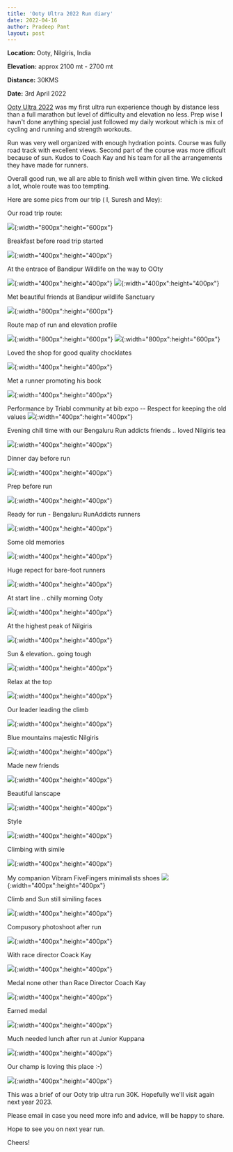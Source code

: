 ```yaml
---
title: 'Ooty Ultra 2022 Run diary'
date: 2022-04-16
author: Pradeep Pant
layout: post
---
```


**Location:** Ooty, Nilgiris, India

**Elevation:** approx 2100 mt - 2700 mt

**Distance:** 30KMS

**Date:** 3rd April 2022

[Ooty Ultra 2022](https://ootyultra.kfita.in/) was my first ultra run experience though by distance less than a full marathon but level of difficulty and elevation no less. Prep wise I havn't done anything special just followed my daily workout which is mix of cycling and running and strength workouts. 

Run was very well organized with enough hydration points. Course was fully road track with excellent views. Second part of the course was more dificult because of sun. Kudos to Coach Kay and his team for all the arrangements they have made for runners.

Overall good run, we all are able to finish well within given time. We clicked a lot, whole route was too tempting. 


Here are some pics from our trip ( I, Suresh and Mey):

Our road trip route:


![](/data/images/travel/ooty_ultra_trip_2022/blr-ooty-route.png){:width="800px":height="600px"}


Breakfast before road trip started

![](/data/images/travel/ooty_ultra_trip_2022/ooty_ultra_2022_pic1.jpg){:width="400px":height="400px"}


At the entrace of Bandipur Wildlife on the way to OOty


![](/data/images/travel/ooty_ultra_trip_2022/ooty_ultra_2022_pic21.jpg){:width="400px":height="400px"}
![](/data/images/travel/ooty_ultra_trip_2022/ooty_ultra_2022_pic39.jpg){:width="400px":height="400px"}

Met beautiful friends at Bandipur wildlife Sanctuary

![](/data/images/travel/ooty_ultra_trip_2022/ooty_ultra_2022_pic10.jpg){:width="800px":height="600px"}


Route map of run and elevation profile

![](/data/images/travel/ooty_ultra_trip_2022/ooty_ultra_2022_pic13.jpg){:width="800px":height="600px"}
![](/data/images/travel/ooty_ultra_trip_2022/elevation_profile.png){:width="800px":height="600px"}

Loved the shop for good quality chocklates


![](/data/images/travel/ooty_ultra_trip_2022/ooty_ultra_2022_pic22.jpg){:width="400px":height="400px"}


Met a runner promoting his book 


![](/data/images/travel/ooty_ultra_trip_2022/ooty_ultra_2022_pic23.jpg){:width="400px":height="400px"}

Performance by Triabl community at bib expo -- Respect for keeping the old values
![](/data/images/travel/ooty_ultra_trip_2022/ooty_ultra_2022_pic31.jpg){:width="400px":height="400px"}


Evening chill time with our Bengaluru Run addicts friends .. loved Nilgiris tea

![](/data/images/travel/ooty_ultra_trip_2022/ooty_ultra_2022_pic15.jpg){:width="400px":height="400px"}


Dinner day before run


![](/data/images/travel/ooty_ultra_trip_2022/ooty_ultra_2022_pic2.jpg){:width="400px":height="400px"}


Prep before run

![](/data/images/travel/ooty_ultra_trip_2022/ooty_ultra_2022_pic33.jpg){:width="400px":height="400px"}


Ready for run - Bengaluru RunAddicts runners


![](/data/images/travel/ooty_ultra_trip_2022/ooty_ultra_2022_pic3.jpg){:width="400px":height="400px"}

Some old memories 

![](/data/images/travel/ooty_ultra_trip_2022/ooty_ultra_2022_pic11.jpg){:width="400px":height="400px"}


Huge repect for bare-foot runners

![](/data/images/travel/ooty_ultra_trip_2022/ooty_ultra_2022_pic5.jpg){:width="400px":height="400px"}


At start line .. chilly morning Ooty

![](/data/images/travel/ooty_ultra_trip_2022/ooty_ultra_2022_pic16.jpg){:width="400px":height="400px"}


At the highest peak of Nilgiris


![](/data/images/travel/ooty_ultra_trip_2022/ooty_ultra_2022_pic7.jpg){:width="400px":height="400px"}

Sun & elevation.. going tough


![](/data/images/travel/ooty_ultra_trip_2022/ooty_ultra_2022_pic4.jpg){:width="400px":height="400px"}

Relax at the top 


![](/data/images/travel/ooty_ultra_trip_2022/ooty_ultra_2022_pic20.jpg){:width="400px":height="400px"}

Our leader leading the climb

![](/data/images/travel/ooty_ultra_trip_2022/ooty_ultra_2022_pic26.jpg){:width="400px":height="400px"}


Blue mountains majestic Nilgiris

![](/data/images/travel/ooty_ultra_trip_2022/ooty_ultra_2022_pic27.jpg){:width="400px":height="400px"}


Made new friends 

![](/data/images/travel/ooty_ultra_trip_2022/ooty_ultra_2022_pic29.jpg){:width="400px":height="400px"}



Beautiful lanscape

![](/data/images/travel/ooty_ultra_trip_2022/ooty_ultra_2022_pic34.jpg){:width="400px":height="400px"}

Style 

![](/data/images/travel/ooty_ultra_trip_2022/ooty_ultra_2022_pic35.jpg){:width="400px":height="400px"}




Climbing with simile

![](/data/images/travel/ooty_ultra_trip_2022/ooty_ultra_2022_pic38.jpg){:width="400px":height="400px"}


My companion Vibram FiveFingers minimalists shoes
![](/data/images/travel/ooty_ultra_trip_2022/ooty_ultra_2022_pic40.jpg){:width="400px":height="400px"}


Climb and Sun still similing faces


![](/data/images/travel/ooty_ultra_trip_2022/ooty_ultra_2022_pic25.jpg){:width="400px":height="400px"}


Compusory photoshoot after run

![](/data/images/travel/ooty_ultra_trip_2022/ooty_ultra_2022_pic37.jpg){:width="400px":height="400px"}


With race director Coack Kay

![](/data/images/travel/ooty_ultra_trip_2022/ooty_ultra_2022_pic19.jpg){:width="400px":height="400px"}


Medal none other than Race Director Coach Kay

![](/data/images/travel/ooty_ultra_trip_2022/ooty_ultra_2022_pic42.jpg){:width="400px":height="400px"}


Earned medal

![](/data/images/travel/ooty_ultra_trip_2022/ooty_ultra_2022_pic6.jpg){:width="400px":height="400px"}


Much needed lunch after run at Junior Kuppana 


![](/data/images/travel/ooty_ultra_trip_2022/ooty_ultra_2022_pic9.jpg){:width="400px":height="400px"}


Our champ is loving this place :-)


![](/data/images/travel/ooty_ultra_trip_2022/ooty_ultra_2022_pic12.jpg){:width="400px":height="400px"}






This was a brief of our Ooty trip ultra run 30K. Hopefully we'll visit again next year 2023. 


Please email in case you need more info and advice, will be happy to share. 


Hope to see you on next year run.


Cheers!

